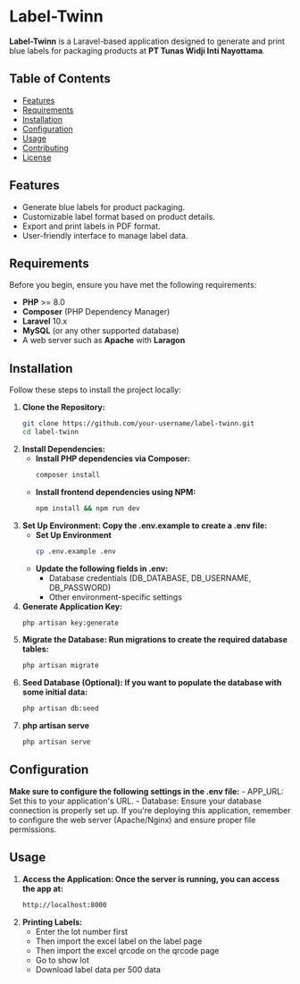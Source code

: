 # Label-Twinn

**Label-Twinn** is a Laravel-based application designed to generate and print blue labels for packaging products at **PT Tunas Widji Inti Nayottama**.

## Table of Contents
- [Features](#features)
- [Requirements](#requirements)
- [Installation](#installation)
- [Configuration](#configuration)
- [Usage](#usage)
- [Contributing](#contributing)
- [License](#license)

## Features
- Generate blue labels for product packaging.
- Customizable label format based on product details.
- Export and print labels in PDF format.
- User-friendly interface to manage label data.
  
## Requirements
Before you begin, ensure you have met the following requirements:
- **PHP** >= 8.0
- **Composer** (PHP Dependency Manager)
- **Laravel** 10.x
- **MySQL** (or any other supported database)
- A web server such as **Apache** with **Laragon**

## Installation
Follow these steps to install the project locally:

1. **Clone the Repository:**
   ```bash
   git clone https://github.com/your-username/label-twinn.git
   cd label-twinn
2. **Install Dependencies:**
   - **Install PHP dependencies via Composer:**
     ```bash
     composer install
   - **Install frontend dependencies using NPM:**
      ```bash
     npm install && npm run dev
3. **Set Up Environment: Copy the .env.example to create a .env file:**
   - **Set Up Environment**
     ```bash
     cp .env.example .env
   - **Update the following fields in .env:**
     - Database credentials (DB_DATABASE, DB_USERNAME, DB_PASSWORD)
     - Other environment-specific settings
4. **Generate Application Key:**
   ```bash
   php artisan key:generate
5. **Migrate the Database: Run migrations to create the required database tables:**
   ```bash
   php artisan migrate
6. **Seed Database (Optional): If you want to populate the database with some initial data:**
   ```bash
   php artisan db:seed
7. **php artisan serve**
   ```bash
   php artisan serve

## Configuration
**Make sure to configure the following settings in the .env file:**
    - APP_URL: Set this to your application's URL.
    - Database: Ensure your database connection is properly set up.
If you're deploying this application, remember to configure the web server (Apache/Nginx) and ensure proper file permissions.

## Usage
1. **Access the Application: Once the server is running, you can access the app at:**
   ```bash
   http://localhost:8000
2. **Printing Labels:**
   - Enter the lot number first
   - Then import the excel label on the label page
   - Then import the excel qrcode on the qrcode page
   - Go to show lot
   - Download label data per 500 data
